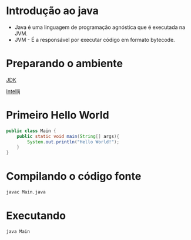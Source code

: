 # Introdução ao java

- Java é uma linguagem de programação agnóstica que é executada na JVM.
- JVM - É a responsável por executar código em formato bytecode. 


# Preparando o ambiente

[JDK](https://www.oracle.com/java/technologies/downloads/)

[Intellij](https://www.jetbrains.com/idea/download/)

# Primeiro Hello World
```java
public class Main {
    public static void main(String[] args){
        System.out.println("Hello World!");
    } 
}
```

# Compilando o código fonte

```sh
javac Main.java
```

# Executando 

```java
java Main
```

